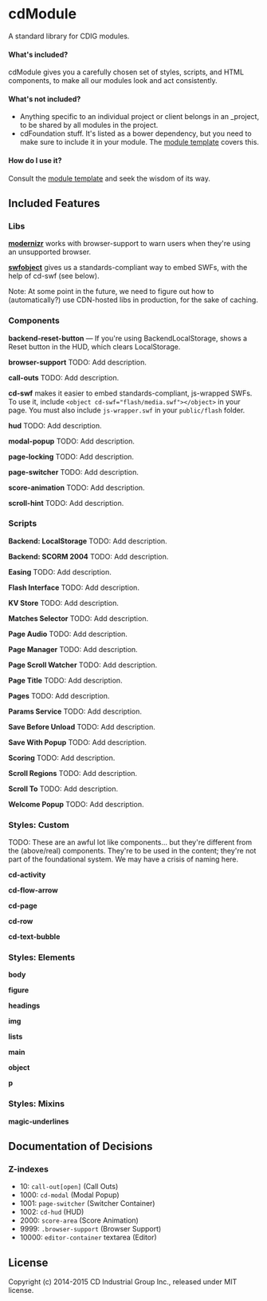 # cdModule
A standard library for CDIG modules.


#### What's included?
cdModule gives you a carefully chosen set of styles, scripts, and HTML components, to make all our modules look and act consistently.


#### What's not included?
* Anything specific to an individual project or client belongs in an _project, to be shared by all modules in the project.
* cdFoundation stuff. It's listed as a bower dependency, but you need to make sure to include it in your module. The [module template](https://github.com/cdig/cd-module-template) covers this.

#### How do I use it?
Consult the [module template](https://github.com/cdig/cd-module-template) and seek the wisdom of its way.


## Included Features


### Libs

**[modernizr](https://modernizr.com)** works with browser-support to warn users when they're using an unsupported browser.

**[swfobject](https://github.com/swfobject/swfobject)** gives us a standards-compliant way to embed SWFs, with the help of cd-swf (see below).

Note: At some point in the future, we need to figure out how to (automatically?) use CDN-hosted libs in production, for the sake of caching.


### Components

**backend-reset-button** — If you're using BackendLocalStorage, shows a Reset button in the HUD, which clears LocalStorage.

**browser-support** TODO: Add description.

**call-outs** TODO: Add description.

**cd-swf** makes it easier to embed standards-compliant, js-wrapped SWFs. To use it, include `<object cd-swf="flash/media.swf"></object>` in your page. You must also include `js-wrapper.swf` in your `public/flash` folder.

**hud** TODO: Add description.

**modal-popup** TODO: Add description.

**page-locking** TODO: Add description.

**page-switcher** TODO: Add description.

**score-animation** TODO: Add description.

**scroll-hint** TODO: Add description.


### Scripts

**Backend: LocalStorage** TODO: Add description.

**Backend: SCORM 2004** TODO: Add description.

**Easing** TODO: Add description.

**Flash Interface** TODO: Add description.

**KV Store** TODO: Add description.

**Matches Selector** TODO: Add description.

**Page Audio** TODO: Add description.

**Page Manager** TODO: Add description.

**Page Scroll Watcher** TODO: Add description.

**Page Title** TODO: Add description.

**Pages** TODO: Add description.

**Params Service** TODO: Add description.

**Save Before Unload** TODO: Add description.

**Save With Popup** TODO: Add description.

**Scoring** TODO: Add description.

**Scroll Regions** TODO: Add description.

**Scroll To** TODO: Add description.

**Welcome Popup** TODO: Add description.

### Styles: Custom
TODO: These are an awful lot like components... but they're different from the (above/real) components. They're to be used in the content; they're not part of the foundational system. We may have a crisis of naming here.

**cd-activity**

**cd-flow-arrow**

**cd-page**

**cd-row**

**cd-text-bubble**


### Styles: Elements

**body**

**figure**

**headings**

**img**

**lists**

**main**

**object**

**p**


### Styles: Mixins

**magic-underlines**


## Documentation of Decisions

### Z-indexes

* 10: `call-out[open]` (Call Outs)
* 1000: `cd-modal` (Modal Popup)
* 1001:	`page-switcher` (Switcher Container)
* 1002: `cd-hud` (HUD)
* 2000: `score-area` (Score Animation)
* 9999: `.browser-support` (Browser Support)
* 10000: `editor-container` textarea (Editor)


## License
Copyright (c) 2014-2015 CD Industrial Group Inc., released under MIT license.
